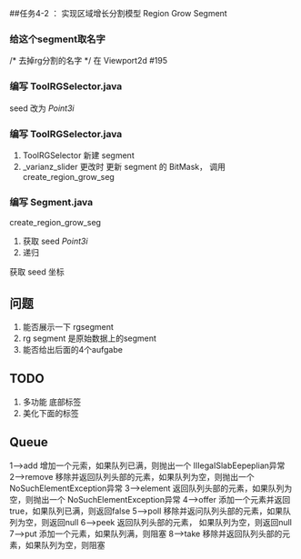 ##任务4-2 ： 实现区域增长分割模型 Region Grow Segment


###  给这个segment取名字
/* 去掉rg分割的名字 */ 在 Viewport2d #195

### 编写 ToolRGSelector.java

seed 改为 *Point3i*

### 编写 ToolRGSelector.java

1. ToolRGSelector 新建 segment
3. _varianz_slider 更改时 更新 segment 的 BitMask， 调用 create_region_grow_seg

### 编写 Segment.java

create_region_grow_seg

1. 获取 seed *Point3i*
2. 递归

获取 seed 坐标

## 问题

1. 能否展示一下 rgsegment
2. rg segment 是原始数据上的segment
3. 能否给出后面的4个aufgabe

## TODO
1. 多功能 底部标签
2. 美化下面的标签

## Queue

1–>add 增加一个元索，如果队列已满，则抛出一个 
IIIegaISlabEepeplian异常 
2–>remove 移除并返回队列头部的元素，如果队列为空，则抛出一个 
NoSuchElementException异常 
3–>element 返回队列头部的元素，如果队列为空，则抛出一个 
NoSuchElementException异常
4–>offer 添加一个元素并返回true，如果队列已满，则返回false 
5–>poll 移除并返问队列头部的元素，如果队列为空，则返回null 
6–>peek 返回队列头部的元素， 如果队列为空，则返回null
7–>put 添加一个元素，如果队列满，则阻塞 
8–>take 移除并返回队列头部的元素，如果队列为空，则阻塞
